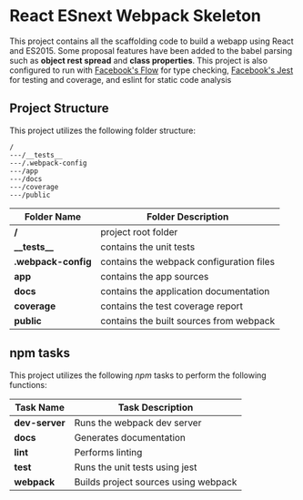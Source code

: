 # React ESnext Webpack Skeleton

This project contains all the scaffolding code to build a webapp using React and ES2015.
Some proposal features have been added to the babel parsing such as __object rest spread__
and __class properties__.
This project is also configured to run with [Facebook's Flow](https://flowtype.org) for type checking,
[Facebook's Jest](https://facebook.github.io/jest) for testing and coverage, and eslint for static code analysis

## Project Structure

This project utilizes the following folder structure:
```
/
---/__tests__
---/.webpack-config
---/app
---/docs
---/coverage
---/public
```

| Folder Name         | Folder Description                       |
|---------------------|------------------------------------------|
| **/**               | project root folder                      |
| **\_\_tests\_\_**   | contains the unit tests                  |
| **.webpack-config** | contains the webpack configuration files |
| **app**             | contains the app sources                 |
| **docs**            | contains the application documentation   |
| **coverage**        | contains the test coverage report        |
| **public**          | contains the built sources from webpack  |

## npm tasks
This project utilizes the following *npm* tasks to perform the following functions:

| Task Name      | Task Description                     |
|----------------|--------------------------------------|
| **dev-server** | Runs the webpack dev server          |
| **docs**       | Generates documentation              |
| **lint**       | Performs linting                     |
| **test**       | Runs the unit tests using jest       |
| **webpack**    | Builds project sources using webpack |